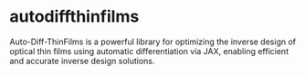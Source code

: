 # autodiffthinfilms
Auto-Diff-ThinFilms is a powerful library for optimizing the inverse design of optical thin films using automatic differentiation via JAX, enabling efficient and accurate inverse design solutions.
